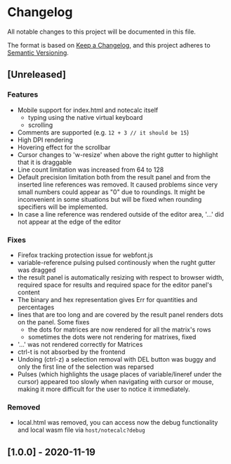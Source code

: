 # Changelog
All notable changes to this project will be documented in this file.

The format is based on [Keep a Changelog](https://keepachangelog.com/en/1.0.0/),
and this project adheres to [Semantic Versioning](https://semver.org/spec/v2.0.0.html).

## [Unreleased]
### Features
  - Mobile support for index.html and notecalc itself
    - typing using the native virtual keyboard
    - scrolling
  - Comments are supported (e.g. `12 + 3 // it should be 15`)
  - High DPI rendering
  - Hovering effect for the scrollbar
  - Cursor changes to 'w-resize' when above the right gutter to highlight that it is draggable
  - Line count limitation was increased from 64 to 128
  - Default precision limitation both from the result panel and from the inserted line references was removed. 
    It caused problems since very small numbers could appear as "0" due to roundings.
    It might be inconvenient in some situations but will be fixed when rounding specifiers will be implemented.
  - In case a line reference was rendered outside of the editor area, '...' did not appear at the edge of the editor
### Fixes
  - Firefox tracking protection issue for webfont.js
  - variable-reference pulsing pulsed continously when the rught gutter was dragged
  - the result panel is automatically resizing with respect to browser width, required space for results and required space for the editor panel's content
  - The binary and hex representation gives Err for quantities and percentages
  - lines that are too long and are covered by the result panel renders dots on the panel. Some fixes
    - the dots for matrices are now rendered for all the matrix's rows
    - sometimes the dots were not rendering for matrixes, fixed
  - '…' was not rendered correctly for Matrices
  - ctrl-t is not absorbed by the frontend
  - Undoing (ctrl-z) a selection removal with DEL button was buggy and only the first line of the selection was
    reparsed  
  - Pulses (which highlights the usage places of variable/lineref under the cursor)
    appeared too slowly when navigating with cursor or mouse, making it more difficult
    for the user to notice it immediately.
### Removed
  - local.html was removed, you can access now the debug functionality and local wasm file 
  via `host/notecalc?debug` 


## [1.0.0] - 2020-11-19